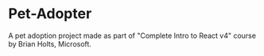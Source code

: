 # Pet-Adopter
A pet adoption project made as part of "Complete Intro to React v4" course by Brian Holts, Microsoft.
